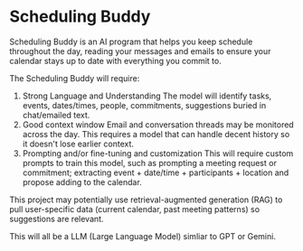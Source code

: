 # Scheduling Buddy

Scheduling Buddy is an AI program that helps you keep schedule throughout the day, reading your messages and emails to ensure your calendar stays up to date with everything you commit to.

The Scheduling Buddy will require:

1) Strong Language and Understanding
   The model will identify tasks, events, dates/times, people, commitments, suggestions buried in chat/emailed text.
2) Good context window
   Email and conversation threads may be monitored across the day. This requires a model that can handle decent history so it doesn't lose earlier context.
3) Prompting and/or fine-tuning and customization
   This will require custom prompts to train this model, such as prompting a meeting request or commitment; extracting event + date/time + participants + location and propose adding to the calendar.

This project may potentially use retrieval-augmented generation (RAG) to pull user-specific data (current calendar, past meeting patterns) so suggestions are relevant.

This will all be a LLM (Large Language Model) simliar to GPT or Gemini.
